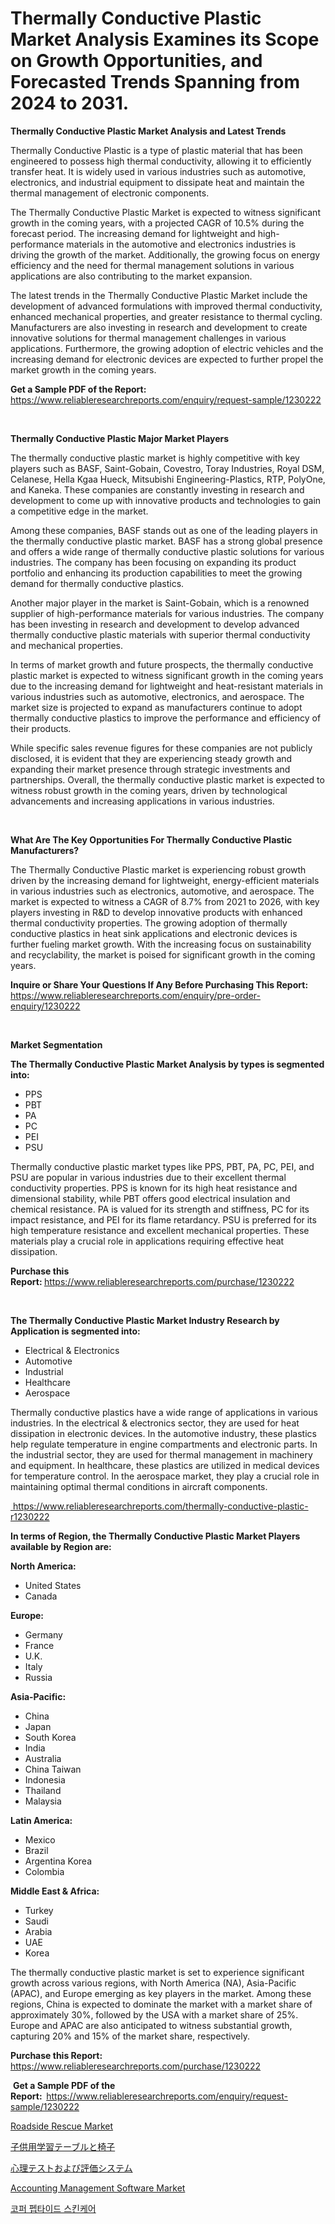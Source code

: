 <p><h1>Thermally Conductive Plastic Market Analysis Examines its Scope on Growth Opportunities, and Forecasted Trends Spanning from 2024 to 2031.</h1></p><p><strong>Thermally Conductive Plastic Market Analysis and Latest Trends</strong></p>
<p><p>Thermally Conductive Plastic is a type of plastic material that has been engineered to possess high thermal conductivity, allowing it to efficiently transfer heat. It is widely used in various industries such as automotive, electronics, and industrial equipment to dissipate heat and maintain the thermal management of electronic components.</p><p>The Thermally Conductive Plastic Market is expected to witness significant growth in the coming years, with a projected CAGR of 10.5% during the forecast period. The increasing demand for lightweight and high-performance materials in the automotive and electronics industries is driving the growth of the market. Additionally, the growing focus on energy efficiency and the need for thermal management solutions in various applications are also contributing to the market expansion.</p><p>The latest trends in the Thermally Conductive Plastic Market include the development of advanced formulations with improved thermal conductivity, enhanced mechanical properties, and greater resistance to thermal cycling. Manufacturers are also investing in research and development to create innovative solutions for thermal management challenges in various applications. Furthermore, the growing adoption of electric vehicles and the increasing demand for electronic devices are expected to further propel the market growth in the coming years.</p></p>
<p><strong>Get a Sample PDF of the Report:&nbsp;</strong> <a href="https://www.reliableresearchreports.com/enquiry/request-sample/1230222">https://www.reliableresearchreports.com/enquiry/request-sample/1230222</a></p>
<p>&nbsp;</p>
<p><strong>Thermally Conductive Plastic Major Market Players</strong></p>
<p><p>The thermally conductive plastic market is highly competitive with key players such as BASF, Saint-Gobain, Covestro, Toray Industries, Royal DSM, Celanese, Hella Kgaa Hueck, Mitsubishi Engineering-Plastics, RTP, PolyOne, and Kaneka. These companies are constantly investing in research and development to come up with innovative products and technologies to gain a competitive edge in the market.</p><p>Among these companies, BASF stands out as one of the leading players in the thermally conductive plastic market. BASF has a strong global presence and offers a wide range of thermally conductive plastic solutions for various industries. The company has been focusing on expanding its product portfolio and enhancing its production capabilities to meet the growing demand for thermally conductive plastics.</p><p>Another major player in the market is Saint-Gobain, which is a renowned supplier of high-performance materials for various industries. The company has been investing in research and development to develop advanced thermally conductive plastic materials with superior thermal conductivity and mechanical properties.</p><p>In terms of market growth and future prospects, the thermally conductive plastic market is expected to witness significant growth in the coming years due to the increasing demand for lightweight and heat-resistant materials in various industries such as automotive, electronics, and aerospace. The market size is projected to expand as manufacturers continue to adopt thermally conductive plastics to improve the performance and efficiency of their products.</p><p>While specific sales revenue figures for these companies are not publicly disclosed, it is evident that they are experiencing steady growth and expanding their market presence through strategic investments and partnerships. Overall, the thermally conductive plastic market is expected to witness robust growth in the coming years, driven by technological advancements and increasing applications in various industries.</p></p>
<p>&nbsp;</p>
<p><strong>What Are The Key Opportunities For Thermally Conductive Plastic Manufacturers?</strong></p>
<p><p>The Thermally Conductive Plastic market is experiencing robust growth driven by the increasing demand for lightweight, energy-efficient materials in various industries such as electronics, automotive, and aerospace. The market is expected to witness a CAGR of 8.7% from 2021 to 2026, with key players investing in R&D to develop innovative products with enhanced thermal conductivity properties. The growing adoption of thermally conductive plastics in heat sink applications and electronic devices is further fueling market growth. With the increasing focus on sustainability and recyclability, the market is poised for significant growth in the coming years.</p></p>
<p><strong>Inquire or Share Your Questions If Any Before Purchasing This Report:</strong> <a href="https://www.reliableresearchreports.com/enquiry/pre-order-enquiry/1230222">https://www.reliableresearchreports.com/enquiry/pre-order-enquiry/1230222</a></p>
<p>&nbsp;</p>
<p><strong>Market Segmentation</strong></p>
<p><strong>The Thermally Conductive Plastic Market Analysis by types is segmented into:</strong></p>
<p><ul><li>PPS</li><li>PBT</li><li>PA</li><li>PC</li><li>PEI</li><li>PSU</li></ul></p>
<p><p>Thermally conductive plastic market types like PPS, PBT, PA, PC, PEI, and PSU are popular in various industries due to their excellent thermal conductivity properties. PPS is known for its high heat resistance and dimensional stability, while PBT offers good electrical insulation and chemical resistance. PA is valued for its strength and stiffness, PC for its impact resistance, and PEI for its flame retardancy. PSU is preferred for its high temperature resistance and excellent mechanical properties. These materials play a crucial role in applications requiring effective heat dissipation.</p></p>
<p><strong>Purchase this Report:&nbsp;</strong><a href="https://www.reliableresearchreports.com/purchase/1230222">https://www.reliableresearchreports.com/purchase/1230222</a></p>
<p>&nbsp;</p>
<p><strong>The Thermally Conductive Plastic Market Industry Research by Application is segmented into:</strong></p>
<p><ul><li>Electrical & Electronics</li><li>Automotive</li><li>Industrial</li><li>Healthcare</li><li>Aerospace</li></ul></p>
<p><p>Thermally conductive plastics have a wide range of applications in various industries. In the electrical & electronics sector, they are used for heat dissipation in electronic devices. In the automotive industry, these plastics help regulate temperature in engine compartments and electronic parts. In the industrial sector, they are used for thermal management in machinery and equipment. In healthcare, these plastics are utilized in medical devices for temperature control. In the aerospace market, they play a crucial role in maintaining optimal thermal conditions in aircraft components.</p></p>
<p><a href="https://www.reliableresearchreports.com/thermally-conductive-plastic-r1230222">&nbsp;https://www.reliableresearchreports.com/thermally-conductive-plastic-r1230222</a></p>
<p><strong>In terms of Region, the Thermally Conductive Plastic Market Players available by Region are:</strong></p>
<p>
    <p> <strong> North America: </strong>
        <ul>
            <li>United States</li>
            <li>Canada</li>
        </ul>
        </p> 
    <p> <strong> Europe: </strong>
        <ul>
            <li>Germany</li>
            <li>France</li>
            <li>U.K.</li>
            <li>Italy</li>
            <li>Russia</li>
        </ul>
        </p> 
    <p> <strong> Asia-Pacific: </strong>
        <ul>
            <li>China</li>
            <li>Japan</li>
            <li>South Korea</li>
            <li>India</li>
            <li>Australia</li>
            <li>China Taiwan</li>
            <li>Indonesia</li>
            <li>Thailand</li>
            <li>Malaysia</li>
        </ul>
        </p> 
    <p> <strong> Latin America: </strong>
        <ul>
            <li>Mexico</li>
            <li>Brazil</li>
            <li>Argentina Korea</li>
            <li>Colombia</li>
        </ul>
        </p> 
    <p> <strong> Middle East & Africa: </strong>
        <ul>
            <li>Turkey</li>
            <li>Saudi</li>
            <li>Arabia</li>
            <li>UAE</li>
            <li>Korea</li>
        </ul>
    </p>
    </p>
<p><p>The thermally conductive plastic market is set to experience significant growth across various regions, with North America (NA), Asia-Pacific (APAC), and Europe emerging as key players in the market. Among these regions, China is expected to dominate the market with a market share of approximately 30%, followed by the USA with a market share of 25%. Europe and APAC are also anticipated to witness substantial growth, capturing 20% and 15% of the market share, respectively.</p></p>
<p><strong>Purchase this Report: </strong><a href="https://www.reliableresearchreports.com/purchase/1230222">https://www.reliableresearchreports.com/purchase/1230222</a></p>
<p>&nbsp;<strong>Get a Sample PDF of the Report:&nbsp;&nbsp;</strong><a href="https://www.reliableresearchreports.com/enquiry/request-sample/1230222">https://www.reliableresearchreports.com/enquiry/request-sample/1230222</a></p>
<p><strong></strong></p>
<p><p><a href="https://github.com/anwarsahrul281/Market-Research-Report-List-1/blob/main/roadside-rescue-market.md">Roadside Rescue Market</a></p><p><a href="https://github.com/tanyaali3/Market-Research-Report-List-2/blob/main/248074090265.md">子供用学習テーブルと椅子</a></p><p><a href="https://github.com/DwightHuels1/Market-Research-Report-List-2/blob/main/153701090266.md">心理テストおよび評価システム</a></p><p><a href="https://github.com/qdaxyrhp12/Market-Research-Report-List-1/blob/main/accounting-management-software-market.md">Accounting Management Software Market</a></p><p><a href="https://github.com/raap8632/Market-Research-Report-List-2/blob/main/5939406129077.md">코퍼 펩타이드 스킨케어</a></p></p>